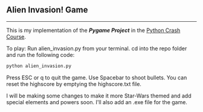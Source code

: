 ## Alien Invasion! Game
___
This is my implementation of the ___Pygame Project___ in the [Python Crash Course](https://nostarch.com/pythoncrashcourse2e "Python Crash Course, 2nd Edition"). 

To play:
Run alien_invasion.py from your terminal. cd into the repo folder and run the following code: 
```bash
python alien_invasion.py
```
Press ESC or q to quit the game. Use Spacebar to shoot bullets. 
You can reset the highscore by emptying the highscore.txt file.

I will be making some changes to make it more Star-Wars themed and add special elements and powers soon. I'll also add an .exe file for the game.
